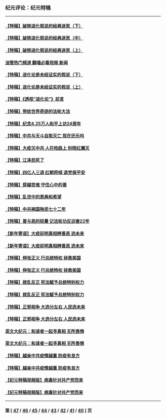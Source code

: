 ### 纪元评论：纪元特稿
---
#### [【特稿】破除进化假说的经典迷思（下）](../../pages/nsc424/n14029015.md?07100330) 
#### [【特稿】破除进化假说的经典迷思（中）](../../pages/nsc424/n14027341.md?07100330) 
#### [【特稿】破除进化假说的经典迷思（上）](../../pages/nsc424/n14024749.md?07100330) 
#### [油管热门频道 翻墙必看视频 新闻](ok?07100330)
#### [【特稿】进化论是未经证实的假说（下）](../../pages/nsc424/n14022170.md?07100330) 
#### [【特稿】进化论是未经证实的假说（上）](../../pages/nsc424/n14020737.md?07100330) 
#### [【特稿】《透视“进化论”》前言](../../pages/nsc424/n14019941.md?07100330) 
#### [【特稿】带给世界奇迹的法轮大法](../../pages/nsc424/n13994132.md?07100330) 
#### [【特稿】纪念4.25万人和平上访24周年](../../pages/nsc424/n13980883.md?07100330) 
#### [【特稿】中共与天斗自取灭亡 现在还乐吗](../../pages/nsc424/n13897482.md?07100330) 
#### [【特稿】大疫灭中共 人在险路上 别陪红魔灭](../../pages/nsc424/n13890697.md?07100330) 
#### [【特稿】江泽民死了](../../pages/nsc424/n13876300.md?07100330) 
#### [【特稿】四亿人三退 红朝将倾 退党保平安](../../pages/nsc424/n13794378.md?07100330) 
#### [【特稿】穿越苦难 守住心中的善](../../pages/nsc424/n13784979.md?07100330) 
#### [【特稿】乱世中的恩典和希望](../../pages/nsc424/n13734687.md?07100330) 
#### [【特稿】中共祸国殃民七十二年](../../pages/nsc424/n13272607.md?07100330) 
#### [【特稿】善与恶的较量 记法轮功反迫害22年](../../pages/nsc424/n13086597.md?07100330) 
#### [【新年寄语】大疫前明真相辨善恶 选未来](../../pages/nsc424/n12660855.md?07100330) 
#### [【新年寄语】大疫前明真相辨善恶 选未来](../../pages/nsc424/n12660855.md?07100330) 
#### [【特稿】伸张正义 行总统特权 拯救美国](../../pages/nsc424/n12616806.md?07100330) 
#### [【特稿】伸张正义 行总统特权 拯救美国](../../pages/nsc424/n12616806.md?07100330) 
#### [【特稿】拨乱反正 宪法赋予总统特别权力](../../pages/nsc424/n12598306.md?07100330) 
#### [【特稿】拨乱反正 宪法赋予总统特别权力](../../pages/nsc424/n12598306.md?07100330) 
#### [【特稿】正邪相争 大选分左右 人民选未来](../../pages/nsc424/n12545208.md?07100330) 
#### [【特稿】正邪相争 大选分左右 人民选未来](../../pages/nsc424/n12545208.md?07100330) 
#### [英文大纪元：和读者一起寻真相 无所畏惧](../../pages/nsc424/n12542027.md?07100330) 
#### [英文大纪元：和读者一起寻真相 无所畏惧](../../pages/nsc424/n12542027.md?07100330) 
#### [【特稿】越亲中共疫情越重 防疫有良方](../../pages/nsc424/n12042989.md?07100330) 
#### [【特稿】越亲中共疫情越重 防疫有良方](../../pages/nsc424/n12042989.md?07100330) 
#### [【纪元特稿视频版】病毒针对共产党而来](../../pages/nsc424/n11977328.md?07100330) 
#### [【纪元特稿视频版】病毒针对共产党而来](../../pages/nsc424/n11977328.md?07100330) 

---
#### 第 [ [47](./47.md?07100330) / [46](./46.md?07100330) / [45](./45.md?07100330) / [44](./44.md?07100330) / [43](./43.md?07100330) / [42](./42.md?07100330) / [41](./41.md?07100330) / [40](./40.md?07100330) ] 页
